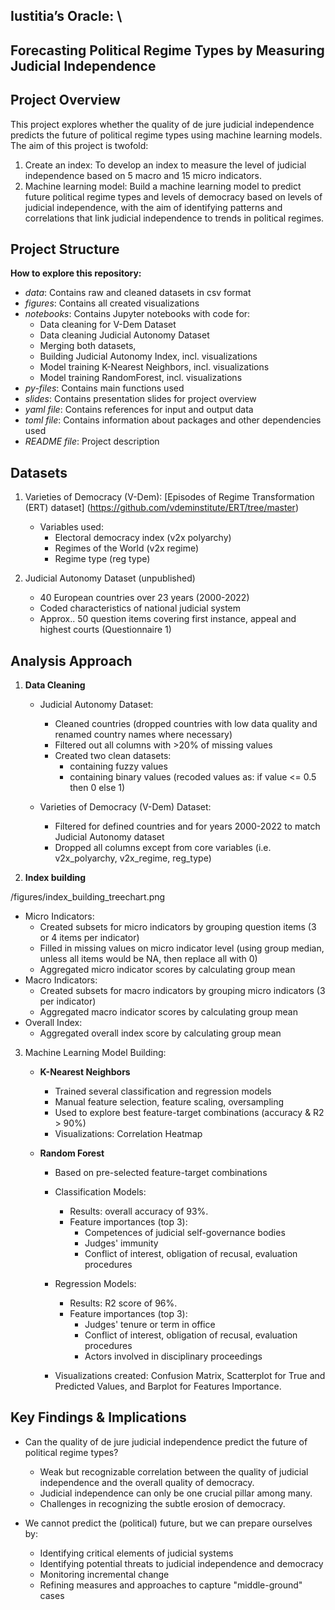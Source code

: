 ## Iustitia’s Oracle: \
## Forecasting Political Regime Types by Measuring Judicial Independence

## Project Overview
This project explores whether the quality of de jure judicial independence predicts the future of political regime types using machine learning models. The aim of this project is twofold:
1. Create an index: To develop an index to measure the level of judicial independence based on 5 macro and 15 micro indicators.
2. Machine learning model: Build a machine learning model to predict future political regime types and levels of democracy based on levels of judicial independence, with the aim of identifying patterns and correlations that link judicial independence to trends in political regimes.

## Project Structure
**How to explore this repository:**

- _data_: Contains raw and cleaned datasets in csv format 
- _figures_: Contains all created visualizations
- _notebooks_: Contains Jupyter notebooks with code for:
  - Data cleaning for V-Dem Dataset
  - Data cleaning Judicial Autonomy Dataset
  - Merging both datasets,
  - Building Judicial Autonomy Index, incl. visualizations
  - Model training K-Nearest Neighbors, incl. visualizations
  - Model training RandomForest, incl. visualizations
- _py-files_: Contains main functions used
- _slides_: Contains presentation slides for project overview
- _yaml file_: Contains references for input and output data
- _toml file_: Contains information about packages and other dependencies used
- _README file_: Project description

## Datasets
1. Varieties of Democracy (V-Dem): [Episodes of Regime Transformation (ERT) dataset] (https://github.com/vdeminstitute/ERT/tree/master)
   - Variables used:
     - Electoral democracy index (v2x polyarchy)
     - Regimes of the World (v2x regime)
     - Regime type (reg type)

2. Judicial Autonomy Dataset (unpublished)
   - 40 European countries over 23 years (2000-2022)
   - Coded characteristics of national judicial system 
   - Approx.. 50 question items covering first instance, appeal and highest courts (Questionnaire 1)

## Analysis Approach

1. **Data Cleaning**
   - Judicial Autonomy Dataset:
     - Cleaned countries (dropped countries with low data quality and renamed country names where necessary) 
     - Filtered out all columns with >20% of missing values
     - Created two clean datasets:
       - containing fuzzy values
       - containing binary values (recoded values as: if value <= 0.5 then 0 else 1)
  
    - Varieties of Democracy (V-Dem) Dataset:
      - Filtered for defined countries and for years 2000-2022 to match Judicial Autonomy dataset
      - Dropped all columns except from core variables (i.e. v2x_polyarchy, v2x_regime, reg_type)

2. **Index building**

/figures/index_building_treechart.png

   - Micro Indicators:
     - Created subsets for micro indicators by grouping question items (3 or 4 items per indicator)
     - Filled in missing values on micro indicator level (using group median, unless all items would be NA, then replace all with 0)
     - Aggregated micro indicator scores by calculating group mean
   - Macro Indicators:
     - Created subsets for macro indicators by grouping micro indicators (3 per indicator)
     - Aggregated macro indicator scores by calculating group mean
   - Overall Index:
     - Aggregated overall index score by calculating group mean

3. Machine Learning Model Building:
   
   - **K-Nearest Neighbors**
     - Trained several classification and regression models
     - Manual feature selection, feature scaling, oversampling
     - Used to explore best feature-target combinations (accuracy & R2 > 90%)
     - Visualizations: Correlation Heatmap
       
   - **Random Forest**
     - Based on pre-selected feature-target combinations

     - Classification Models:
       - Results: overall accuracy of 93%.
       - Feature importances (top 3):
         - Competences of judicial self-governance bodies
         - Judges' immunity
         - Conflict of interest, obligation of recusal, evaluation procedures

     - Regression Models:
       - Results: R2 score of 96%.
       - Feature importances (top 3):
         - Judges' tenure or term in office
         - Conflict of interest, obligation of recusal, evaluation procedures
         - Actors involved in disciplinary proceedings
         
     - Visualizations created: Confusion Matrix, Scatterplot for True and Predicted Values, and Barplot for Features Importance.

## Key Findings & Implications

- Can the quality of de jure judicial independence predict the future of political regime types?
  - Weak but recognizable correlation between the quality of judicial independence and the overall quality of democracy.
  - Judicial independence can only be one crucial pillar among many.
  - Challenges in recognizing the subtle erosion of democracy.

- We cannot predict the (political) future, but we can prepare ourselves by:
  - Identifying critical elements of judicial systems
  - Identifying potential threats to judicial independence and democracy
  - Monitoring incremental change
  - Refining measures and approaches to capture "middle-ground" cases

